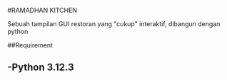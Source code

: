 #RAMADHAN KITCHEN

Sebuah tampilan GUI restoran yang "cukup" interaktif, dibangun dengan python

##Requirement

-Python 3.12.3
-

